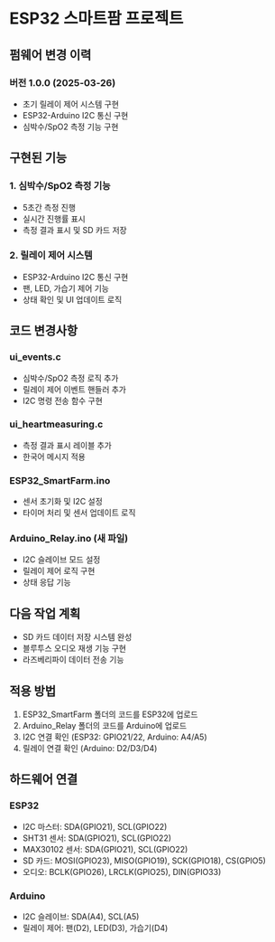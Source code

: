 # ESP32 스마트팜 프로젝트

## 펌웨어 변경 이력
### 버전 1.0.0 (2025-03-26)
- 초기 릴레이 제어 시스템 구현
- ESP32-Arduino I2C 통신 구현
- 심박수/SpO2 측정 기능 구현

## 구현된 기능
### 1. 심박수/SpO2 측정 기능
- 5초간 측정 진행
- 실시간 진행률 표시
- 측정 결과 표시 및 SD 카드 저장
  
### 2. 릴레이 제어 시스템
- ESP32-Arduino I2C 통신 구현
- 팬, LED, 가습기 제어 기능
- 상태 확인 및 UI 업데이트 로직

## 코드 변경사항
### ui_events.c
- 심박수/SpO2 측정 로직 추가
- 릴레이 제어 이벤트 핸들러 추가
- I2C 명령 전송 함수 구현

### ui_heartmeasuring.c
- 측정 결과 표시 레이블 추가
- 한국어 메시지 적용

### ESP32_SmartFarm.ino
- 센서 초기화 및 I2C 설정
- 타이머 처리 및 센서 업데이트 로직

### Arduino_Relay.ino (새 파일)
- I2C 슬레이브 모드 설정
- 릴레이 제어 로직 구현
- 상태 응답 기능

## 다음 작업 계획
- SD 카드 데이터 저장 시스템 완성
- 블루투스 오디오 재생 기능 구현
- 라즈베리파이 데이터 전송 기능

## 적용 방법
1. ESP32_SmartFarm 폴더의 코드를 ESP32에 업로드
2. Arduino_Relay 폴더의 코드를 Arduino에 업로드
3. I2C 연결 확인 (ESP32: GPIO21/22, Arduino: A4/A5)
4. 릴레이 연결 확인 (Arduino: D2/D3/D4)

## 하드웨어 연결
### ESP32
- I2C 마스터: SDA(GPIO21), SCL(GPIO22)
- SHT31 센서: SDA(GPIO21), SCL(GPIO22)
- MAX30102 센서: SDA(GPIO21), SCL(GPIO22)
- SD 카드: MOSI(GPIO23), MISO(GPIO19), SCK(GPIO18), CS(GPIO5)
- 오디오: BCLK(GPIO26), LRCLK(GPIO25), DIN(GPIO33)

### Arduino
- I2C 슬레이브: SDA(A4), SCL(A5)
- 릴레이 제어: 팬(D2), LED(D3), 가습기(D4)